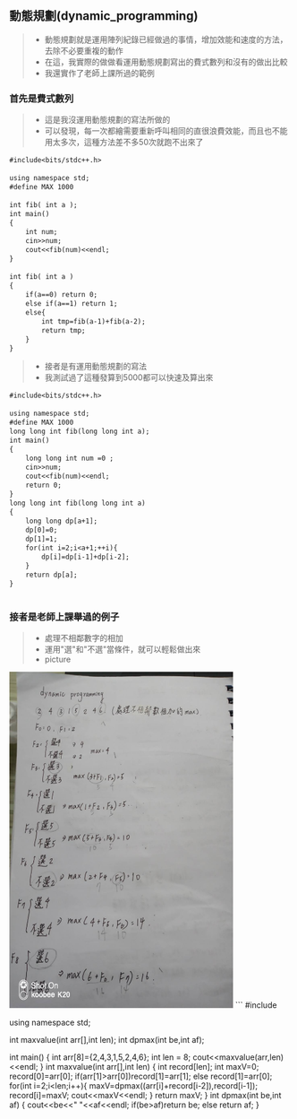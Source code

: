 ## 動態規劃(dynamic_programming)
>* 動態規劃就是運用陣列紀錄已經做過的事情，增加效能和速度的方法，去除不必要重複的動作
>* 在這，我實際的做做看運用動態規劃寫出的費式數列和沒有的做出比較
>* 我還實作了老師上課所過的範例
 
### 首先是費式數列
>* 這是我沒運用動態規劃的寫法所做的
>* 可以發現，每一次都繪需要重新呼叫相同的直很浪費效能，而且也不能用太多次，這種方法差不多50次就跑不出來了
```
#include<bits/stdc++.h>

using namespace std;
#define MAX 1000

int fib( int a );
int main()
{
    int num;
    cin>>num;
    cout<<fib(num)<<endl;
}

int fib( int a )
{
    if(a==0) return 0;
    else if(a==1) return 1;
    else{
        int tmp=fib(a-1)+fib(a-2);
        return tmp;
    }
}
```
>* 接者是有運用動態規劃的寫法
>* 我測試過了這種發算到5000都可以快速及算出來
```
#include<bits/stdc++.h>

using namespace std;
#define MAX 1000
long long int fib(long long int a);
int main()
{
    long long int num =0 ;
    cin>>num;
    cout<<fib(num)<<endl;
    return 0;
}
long long int fib(long long int a)
{
    long long dp[a+1];
    dp[0]=0;
    dp[1]=1;
    for(int i=2;i<a+1;++i){
        dp[i]=dp[i-1]+dp[i-2];
    }
    return dp[a];
}


```

### 接者是老師上課舉過的例子
>* 處理不相鄰數字的相加
>* 運用"選"和"不選"當條件，就可以輕鬆做出來
>* picture
<img src="picture/db.jpg" width="400" height="600">
```
#include<bits/stdc++.h>

using namespace std;

int maxvalue(int arr[],int len);
int dpmax(int be,int af);

int main()
{
    int arr[8]={2,4,3,1,5,2,4,6};
    int len = 8;
    cout<<maxvalue(arr,len)<<endl;
}
int maxvalue(int arr[],int len)
{
    int record[len];
    int maxV=0;
    record[0]=arr[0];
    if(arr[1]>arr[0])record[1]=arr[1];
    else record[1]=arr[0];
    for(int i=2;i<len;i++){
        maxV=dpmax((arr[i]+record[i-2]),record[i-1]);
        record[i]=maxV;
        cout<<maxV<<endl;
    }
    return maxV;
}
int dpmax(int be,int af)
{
    cout<<be<<" "<<af<<endl;
    if(be>af)return be;
    else return af;
}

```
